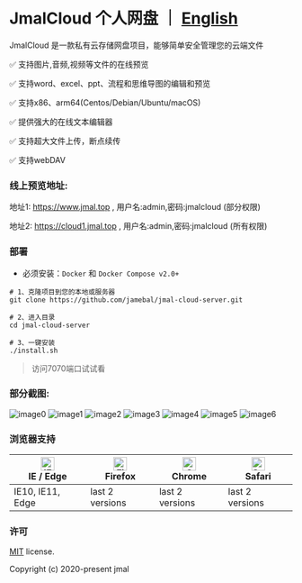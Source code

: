 # JmalCloud 个人网盘 ｜ [English](https://github.com/jamebal/jmal-cloud-view/blob/master/README_en_US.md)
JmalCloud 是一款私有云存储网盘项目，能够简单安全管理您的云端文件

✅ 支持图片,音频,视频等文件的在线预览

✅ 支持word、excel、ppt、流程和思维导图的编辑和预览

✅ 支持x86、arm64(Centos/Debian/Ubuntu/macOS)

✅ 提供强大的在线文本编辑器

✅ 支持超大文件上传，断点续传

✅ 支持webDAV

### 线上预览地址:
地址1: https://www.jmal.top , 用户名:admin,密码:jmalcloud (部分权限)

地址2: https://cloud1.jmal.top , 用户名:admin,密码:jmalcloud (所有权限)

### 部署

- 必须安装：`Docker` 和 `Docker Compose v2.0+`

```shell
# 1、克隆项目到您的本地或服务器
git clone https://github.com/jamebal/jmal-cloud-server.git

# 2、进入目录
cd jmal-cloud-server

# 3、一键安装
./install.sh
```
> 访问7070端口试试看

### 部分截图:
![image0](https://www.jmal.top/api/file/jmal/jmalcloud/releases/%E6%88%AA%E5%B1%8F%20192.png?shareKey=601b697575858bec45c457a3&o=preview)
![image1](https://github.com/jamebal/jmal-cloud-view/blob/master/doc/%E6%88%AA%E5%B1%8F%2028.png)
![image2](https://github.com/jamebal/jmal-cloud-view/blob/master/doc/%E6%88%AA%E5%B1%8F%2029.png)
![image3](https://github.com/jamebal/jmal-cloud-view/blob/master/doc/%E6%88%AA%E5%B1%8F%2030.png)
![image4](https://github.com/jamebal/jmal-cloud-view/blob/master/doc/%E6%88%AA%E5%B1%8F%2031.png)
![image5](https://github.com/jamebal/jmal-cloud-view/blob/master/doc/%E6%88%AA%E5%B1%8F%2032.png)
![image6](https://github.com/jamebal/jmal-cloud-view/blob/master/doc/%E6%88%AA%E5%B1%8F%2033.png)

### 浏览器支持

| [<img src="https://raw.githubusercontent.com/alrra/browser-logos/master/src/edge/edge_48x48.png" alt="IE / Edge" width="24px" height="24px" />](http://godban.github.io/browsers-support-badges/)</br>IE / Edge | [<img src="https://raw.githubusercontent.com/alrra/browser-logos/master/src/firefox/firefox_48x48.png" alt="Firefox" width="24px" height="24px" />](http://godban.github.io/browsers-support-badges/)</br>Firefox | [<img src="https://raw.githubusercontent.com/alrra/browser-logos/master/src/chrome/chrome_48x48.png" alt="Chrome" width="24px" height="24px" />](http://godban.github.io/browsers-support-badges/)</br>Chrome | [<img src="https://raw.githubusercontent.com/alrra/browser-logos/master/src/safari/safari_48x48.png" alt="Safari" width="24px" height="24px" />](http://godban.github.io/browsers-support-badges/)</br>Safari |
| --------- | --------- | --------- | --------- |
| IE10, IE11, Edge| last 2 versions| last 2 versions| last 2 versions

### 许可

[MIT](https://github.com/jamebal/jmal-cloud-view/blob/master/LICENSE) license.

Copyright (c) 2020-present jmal

